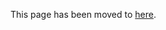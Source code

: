 <!-- TITLE: Clients -->

This page has been moved to [here](http://wikijs.ethereum.wiki/Clients,-tools,-dapp-browsers,-wallets-and-other-projects).